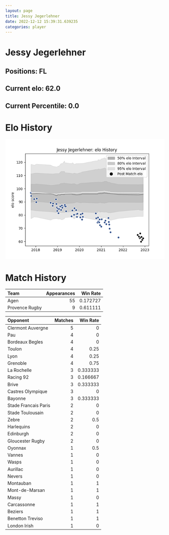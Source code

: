 ```yaml
---  
layout: page  
title: Jessy Jegerlehner  
date: 2022-12-12 15:39:31.639235  
categories: player  
---
```

# Jessy Jegerlehner

## Positions: FL

## Current elo: 62.0

## Current Percentile: 0.0

# Elo History


![elo history](history_JessyJegerlehner.png)
# Match History


| Team           |   Appearances |   Win Rate |
|:---------------|--------------:|-----------:|
| Agen           |            55 |   0.172727 |
| Provence Rugby |             9 |   0.611111 |

| Opponent             |   Matches |   Win Rate |
|:---------------------|----------:|-----------:|
| Clermont Auvergne    |         5 |   0        |
| Pau                  |         4 |   0        |
| Bordeaux Begles      |         4 |   0        |
| Toulon               |         4 |   0.25     |
| Lyon                 |         4 |   0.25     |
| Grenoble             |         4 |   0.75     |
| La Rochelle          |         3 |   0.333333 |
| Racing 92            |         3 |   0.166667 |
| Brive                |         3 |   0.333333 |
| Castres Olympique    |         3 |   0        |
| Bayonne              |         3 |   0.333333 |
| Stade Francais Paris |         2 |   0        |
| Stade Toulousain     |         2 |   0        |
| Zebre                |         2 |   0.5      |
| Harlequins           |         2 |   0        |
| Edinburgh            |         2 |   0        |
| Gloucester Rugby     |         2 |   0        |
| Oyonnax              |         1 |   0.5      |
| Vannes               |         1 |   0        |
| Wasps                |         1 |   0        |
| Aurillac             |         1 |   0        |
| Nevers               |         1 |   0        |
| Montauban            |         1 |   1        |
| Mont-de-Marsan       |         1 |   1        |
| Massy                |         1 |   0        |
| Carcassonne          |         1 |   1        |
| Beziers              |         1 |   1        |
| Benetton Treviso     |         1 |   1        |
| London Irish         |         1 |   0        |